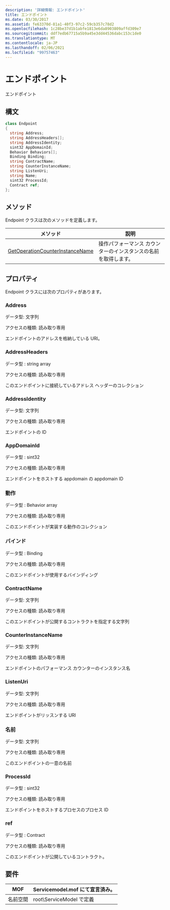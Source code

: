 ```yaml
---
description: '詳細情報: エンドポイント'
title: エンドポイント
ms.date: 03/30/2017
ms.assetid: fe63370d-81a1-40f3-97c2-59cb357c78d2
ms.openlocfilehash: 1c28be37d1b1abfe1813e6da8903809affd309e7
ms.sourcegitcommit: ddf7edb67715a5b9a45e3dd44536dabc153c1de0
ms.translationtype: MT
ms.contentlocale: ja-JP
ms.lasthandoff: 02/06/2021
ms.locfileid: "99757463"
---
```

# <a name="endpoint"></a>エンドポイント

エンドポイント  
  
## <a name="syntax"></a>構文  
  
```csharp
class Endpoint  
{  
  string Address;  
  string AddressHeaders[];  
  string AddressIdentity;  
  sint32 AppDomainId;  
  Behavior Behaviors[];  
  Binding Binding;  
  string ContractName;  
  string CounterInstanceName;  
  string ListenUri;  
  string Name;  
  sint32 ProcessId;  
  Contract ref;  
};  
```  
  
## <a name="methods"></a>メソッド  

 Endpoint クラスは次のメソッドを定義します。  
  
|メソッド|説明|  
|------------|-----------------|  
|[GetOperationCounterInstanceName](getoperationcounterinstancename.md)|操作パフォーマンス カウンターのインスタンスの名前を取得します。|  
  
## <a name="properties"></a>プロパティ  

 Endpoint クラスには次のプロパティがあります。  
  
### <a name="address"></a>Address  

 データ型: 文字列  
  
 アクセスの種類: 読み取り専用  
  
 エンドポイントのアドレスを格納している URI。  
  
### <a name="addressheaders"></a>AddressHeaders  

 データ型 : string array  
  
 アクセスの種類: 読み取り専用  
  
 このエンドポイントに接続しているアドレス ヘッダーのコレクション  
  
### <a name="addressidentity"></a>AddressIdentity  

 データ型: 文字列  
  
 アクセスの種類: 読み取り専用  
  
 エンドポイントの ID  
  
### <a name="appdomainid"></a>AppDomainId  

 データ型 : sint32  
  
 アクセスの種類: 読み取り専用  
  
 エンドポイントをホストする appdomain の appdomain ID  
  
### <a name="behaviors"></a>動作  

 データ型 : Behavior array  
  
 アクセスの種類: 読み取り専用  
  
 このエンドポイントが実装する動作のコレクション  
  
### <a name="binding"></a>バインド  

 データ型 : Binding  
  
 アクセスの種類: 読み取り専用  
  
 このエンドポイントが使用するバインディング  
  
### <a name="contractname"></a>ContractName  

 データ型: 文字列  
  
 アクセスの種類: 読み取り専用  
  
 このエンドポイントが公開するコントラクトを指定する文字列  
  
### <a name="counterinstancename"></a>CounterInstanceName  

 データ型: 文字列  
  
 アクセスの種類: 読み取り専用  
  
 エンドポイントのパフォーマンス カウンターのインスタンス名  
  
### <a name="listenuri"></a>ListenUri  

 データ型: 文字列  
  
 アクセスの種類: 読み取り専用  
  
 エンドポイントがリッスンする URI  
  
### <a name="name"></a>名前  

 データ型: 文字列  
  
 アクセスの種類: 読み取り専用  
  
 このエンドポイントの一意の名前  
  
### <a name="processid"></a>ProcessId  

 データ型 : sint32  
  
 アクセスの種類: 読み取り専用  
  
 エンドポイントをホストするプロセスのプロセス ID  
  
### <a name="ref"></a>ref  

 データ型 : Contract  
  
 アクセスの種類: 読み取り専用  
  
 このエンドポイントが公開しているコントラクト。  
  
## <a name="requirements"></a>要件  
  
|MOF|Servicemodel.mof にて宣言済み。|  
|---------|-----------------------------------|  
|名前空間|root\ServiceModel で定義|
